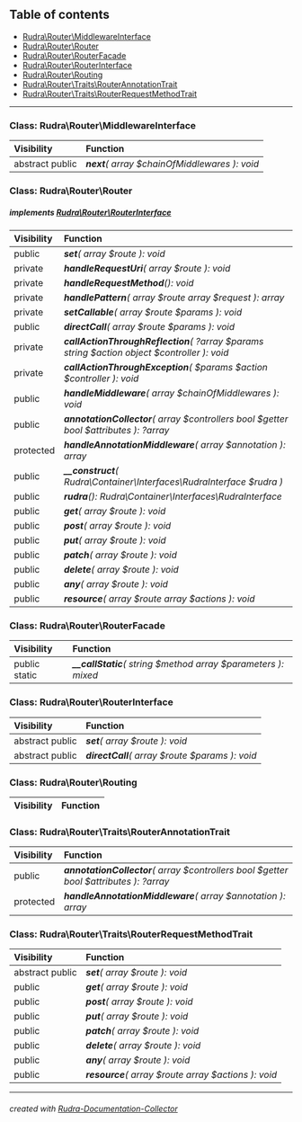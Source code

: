 ## Table of contents
- [Rudra\Router\MiddlewareInterface](#rudra_router_middlewareinterface)
- [Rudra\Router\Router](#rudra_router_router)
- [Rudra\Router\RouterFacade](#rudra_router_routerfacade)
- [Rudra\Router\RouterInterface](#rudra_router_routerinterface)
- [Rudra\Router\Routing](#rudra_router_routing)
- [Rudra\Router\Traits\RouterAnnotationTrait](#rudra_router_traits_routerannotationtrait)
- [Rudra\Router\Traits\RouterRequestMethodTrait](#rudra_router_traits_routerrequestmethodtrait)
<hr>

<a id="rudra_router_middlewareinterface"></a>

### Class: Rudra\Router\MiddlewareInterface
| Visibility | Function |
|:-----------|:---------|
|abstract public|<em><strong>next</strong>( array $chainOfMiddlewares ): void</em><br>|


<a id="rudra_router_router"></a>

### Class: Rudra\Router\Router
##### implements [Rudra\Router\RouterInterface](#rudra_router_routerinterface)
| Visibility | Function |
|:-----------|:---------|
|public|<em><strong>set</strong>( array $route ): void</em><br>|
|private|<em><strong>handleRequestUri</strong>( array $route ): void</em><br>|
|private|<em><strong>handleRequestMethod</strong>(): void</em><br>|
|private|<em><strong>handlePattern</strong>( array $route  array $request ): array</em><br>|
|private|<em><strong>setCallable</strong>( array $route   $params ): void</em><br>|
|public|<em><strong>directCall</strong>( array $route   $params ): void</em><br>|
|private|<em><strong>callActionThroughReflection</strong>( ?array $params  string $action  object $controller ): void</em><br>|
|private|<em><strong>callActionThroughException</strong>(  $params   $action   $controller ): void</em><br>|
|public|<em><strong>handleMiddleware</strong>( array $chainOfMiddlewares ): void</em><br>|
|public|<em><strong>annotationCollector</strong>( array $controllers  bool $getter  bool $attributes ): ?array</em><br>|
|protected|<em><strong>handleAnnotationMiddleware</strong>( array $annotation ): array</em><br>|
|public|<em><strong>__construct</strong>( Rudra\Container\Interfaces\RudraInterface $rudra )</em><br>|
|public|<em><strong>rudra</strong>(): Rudra\Container\Interfaces\RudraInterface</em><br>|
|public|<em><strong>get</strong>( array $route ): void</em><br>|
|public|<em><strong>post</strong>( array $route ): void</em><br>|
|public|<em><strong>put</strong>( array $route ): void</em><br>|
|public|<em><strong>patch</strong>( array $route ): void</em><br>|
|public|<em><strong>delete</strong>( array $route ): void</em><br>|
|public|<em><strong>any</strong>( array $route ): void</em><br>|
|public|<em><strong>resource</strong>( array $route  array $actions ): void</em><br>|


<a id="rudra_router_routerfacade"></a>

### Class: Rudra\Router\RouterFacade
| Visibility | Function |
|:-----------|:---------|
|public static|<em><strong>__callStatic</strong>( string $method  array $parameters ): mixed</em><br>|


<a id="rudra_router_routerinterface"></a>

### Class: Rudra\Router\RouterInterface
| Visibility | Function |
|:-----------|:---------|
|abstract public|<em><strong>set</strong>( array $route ): void</em><br>|
|abstract public|<em><strong>directCall</strong>( array $route   $params ): void</em><br>|


<a id="rudra_router_routing"></a>

### Class: Rudra\Router\Routing
| Visibility | Function |
|:-----------|:---------|


<a id="rudra_router_traits_routerannotationtrait"></a>

### Class: Rudra\Router\Traits\RouterAnnotationTrait
| Visibility | Function |
|:-----------|:---------|
|public|<em><strong>annotationCollector</strong>( array $controllers  bool $getter  bool $attributes ): ?array</em><br>|
|protected|<em><strong>handleAnnotationMiddleware</strong>( array $annotation ): array</em><br>|


<a id="rudra_router_traits_routerrequestmethodtrait"></a>

### Class: Rudra\Router\Traits\RouterRequestMethodTrait
| Visibility | Function |
|:-----------|:---------|
|abstract public|<em><strong>set</strong>( array $route ): void</em><br>|
|public|<em><strong>get</strong>( array $route ): void</em><br>|
|public|<em><strong>post</strong>( array $route ): void</em><br>|
|public|<em><strong>put</strong>( array $route ): void</em><br>|
|public|<em><strong>patch</strong>( array $route ): void</em><br>|
|public|<em><strong>delete</strong>( array $route ): void</em><br>|
|public|<em><strong>any</strong>( array $route ): void</em><br>|
|public|<em><strong>resource</strong>( array $route  array $actions ): void</em><br>|
<hr>

###### created with [Rudra-Documentation-Collector](#https://github.com/Jagepard/Rudra-Documentation-Collector)
